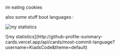 im eating cookies

also some stuff bout languages :
<div align="left">

![my statistics](http://github-profile-summary-cards.vercel.app/api/cards/repos-per-language?username=KiadsCode&theme=github) 

</div>

<div align="left">
![my statistics](http://github-profile-summary-cards.vercel.app/api/cards/most-commit-language?username=KiadsCode&theme=default)
</div>
